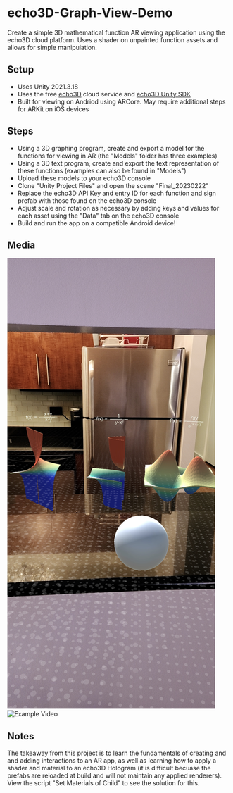 # echo3D-Graph-View-Demo
 
Create a simple 3D mathematical function AR viewing application using the echo3D cloud platform. Uses a shader on unpainted function assets and allows for simple manipulation.

## Setup
* Uses Unity 2021.3.18
* Uses the free [echo3D](https://console.echo3D.co/#/auth/register) cloud service and [echo3D Unity SDK](https://medium.com/r/?url=https%3A%2F%2Fdocs.echo3d.co%2Funity%2Finstallation)
* Built for viewing on Andriod using ARCore. May require additional steps for ARKit on iOS devices

## Steps
* Using a 3D graphing program, create and export a model for the functions for viewing in AR (the "Models" folder has three examples)
* Using a 3D text program, create and export the text representation of these functions (examples can also be found in "Models")
* Upload these models to your echo3D console
* Clone "Unity Project Files" and open the scene "Final_20230222"
* Replace the echo3D API Key and entry ID for each function and sign prefab with those found on the echo3D console
* Adjust scale and rotation as necessary by adding keys and values for each asset using the "Data" tab on the echo3D console
* Build and run the app on a compatible Android device!

## Media
![Example Image](/Example%20Media/imageDemo.jpg)
![Example Video](/Example%20Media/recordingDemo.gif)

## Notes

The takeaway from this project is to learn the fundamentals of creating and and adding interactions to an AR app, as well as learning how to apply a shader and material to an echo3D Hologram (it is difficult becuase the prefabs are reloaded at build and will not maintain any applied renderers). View the script "Set Materials of Child" to see the solution for this.  